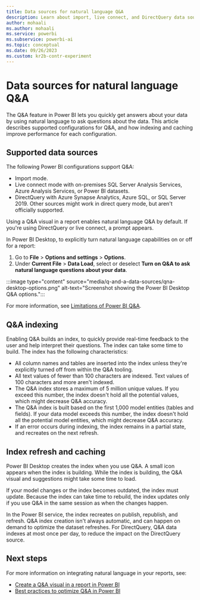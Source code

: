 ```yaml
---
title: Data sources for natural language Q&A
description: Learn about import, live connect, and DirectQuery data sources for Power BI natural language Q&A. Understand Q&A indexing and caching.
author: mohaali
ms.author: mohaali
ms.service: powerbi
ms.subservice: powerbi-ai
ms.topic: conceptual
ms.date: 09/26/2023
ms.custom: kr2b-contr-experiment
---
```


# Data sources for natural language Q&A

The Q&A feature in Power BI lets you quickly get answers about your data by using natural language to ask questions about the data. This article describes supported configurations for Q&A, and how indexing and caching improve performance for each configuration.

## Supported data sources

The following Power BI configurations support Q&A:

- Import mode.
- Live connect mode with on-premises SQL Server Analysis Services, Azure Analysis Services, or Power BI datasets.
- DirectQuery with Azure Synapse Analytics, Azure SQL, or SQL Server 2019. Other sources might work in direct query mode, but aren't officially supported.

Using a Q&A visual in a report enables natural language Q&A by default. If you're using DirectQuery or live connect, a prompt appears.

In Power BI Desktop, to explicitly turn natural language capabilities on or off for a report:

1. Go to **File** > **Options and settings** > **Options**.
1. Under **Current File** > **Data Load**, select or deselect **Turn on Q&A to ask natural language questions about your data**.

:::image type="content" source="media/q-and-a-data-sources/qna-desktop-options.png" alt-text="Screenshot showing the Power BI Desktop Q&A options.":::

For more information, see [Limitations of Power BI Q&A](q-and-a-limitations.md).

<a name="how-does-indexing-work-with-qa"></a>
## Q&A indexing

Enabling Q&A builds an index, to quickly provide real-time feedback to the user and help interpret their questions. The index can take some time to build. The index has the following characteristics:

- All column names and tables are inserted into the index unless they're explicitly turned off from within the Q&A tooling.
- All text values of fewer than 100 characters are indexed. Text values of 100 characters and more aren't indexed.
- The Q&A index stores a maximum of 5 million unique values. If you exceed this number, the index doesn't hold all the potential values, which might decrease Q&A accuracy.
- The Q&A index is built based on the first 1,000 model entities (tables and fields). If your data model exceeds this number, the index doesn't hold all the potential model entities, which might decrease Q&A accuracy.
- If an error occurs during indexing, the index remains in a partial state, and recreates on the next refresh.

## Index refresh and caching

Power BI Desktop creates the index when you use Q&A. A small icon appears when the index is building. While the index is building, the Q&A visual and suggestions might take some time to load.

If your model changes or the index becomes outdated, the index must update. Because the index can take time to rebuild, the index updates only if you use Q&A in the same session as when the changes happen.

In the Power BI service, the index recreates on publish, republish, and refresh. Q&A index creation isn't always automatic, and can happen on demand to optimize the dataset refreshes. For DirectQuery, Q&A data indexes at most once per day, to reduce the impact on the DirectQuery source.

## Next steps

For more information on integrating natural language in your reports, see:

* [Create a Q&A visual in a report in Power BI](../visuals/power-bi-visualization-q-and-a.md)
* [Best practices to optimize Q&A in Power BI](q-and-a-best-practices.md)
